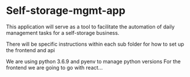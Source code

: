 # Self-storage-mgmt-app

This application will serve as a tool to facilitate the automation of daily management tasks for a self-storage business.

There will be specific instructions within each sub folder for how to set up the frontend and api

We are using python 3.6.9 and pyenv to manage python versions
For the frontend we are going to go with react...
